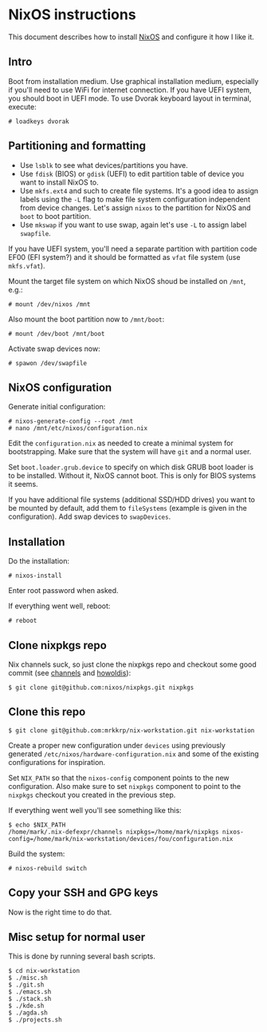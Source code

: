 # NixOS instructions

This document describes how to install [NixOS](https://nixos.org) and
configure it how I like it.

## Intro

Boot from installation medium. Use graphical installation medium, especially
if you'll need to use WiFi for internet connection. If you have UEFI system,
you should boot in UEFI mode. To use Dvorak keyboard layout in terminal,
execute:

```console
# loadkeys dvorak
```

## Partitioning and formatting

* Use `lsblk` to see what devices/partitions you have.
* Use `fdisk` (BIOS) or `gdisk` (UEFI) to edit partition table of device you
  want to install NixOS to.
* Use `mkfs.ext4` and such to create file systems. It's a good idea to
  assign labels using the `-L` flag to make file system configuration
  independent from device changes. Let's assign `nixos` to the partition for
  NixOS and `boot` to boot partition.
* Use `mkswap` if you want to use swap, again let's use `-L` to assign label
  `swapfile`.

If you have UEFI system, you'll need a separate partition with partition
code EF00 (EFI system?) and it should be formatted as `vfat` file system
(use `mkfs.vfat`).

Mount the target file system on which NixOS shoud be installed on `/mnt`,
e.g.:

```console
# mount /dev/nixos /mnt
```

Also mount the boot partition now to `/mnt/boot`:

```console
# mount /dev/boot /mnt/boot
```

Activate swap devices now:

```console
# spawon /dev/swapfile
```

## NixOS configuration

Generate initial configuration:

```console
# nixos-generate-config --root /mnt
# nano /mnt/etc/nixos/configuration.nix
```

Edit the `configuration.nix` as needed to create a minimal system for
bootstrapping. Make sure that the system will have `git` and a normal user.

Set `boot.loader.grub.device` to specify on which disk GRUB boot loader is
to be installed. Without it, NixOS cannot boot. This is only for BIOS
systems it seems.

If you have additional file systems (additional SSD/HDD drives) you want to
be mounted by default, add them to `fileSystems` (example is given in the
configuration). Add swap devices to `swapDevices`.

## Installation

Do the installation:

```console
# nixos-install
```

Enter root password when asked.

If everything went well, reboot:

```console
# reboot
```

## Clone nixpkgs repo

Nix channels suck, so just clone the nixpkgs repo and checkout some good
commit (see [channels][channels] and [howoldis][howoldis]):

```console
$ git clone git@github.com:nixos/nixpkgs.git nixpkgs
```

## Clone this repo

```console
$ git clone git@github.com:mrkkrp/nix-workstation.git nix-workstation
```

Create a proper new configuration under `devices` using previously generated
`/etc/nixos/hardware-configuration.nix` and some of the existing
configurations for inspiration.

Set `NIX_PATH` so that the `nixos-config` component points to the new
configuration. Also make sure to set `nixpkgs` component to point to the
`nixpkgs` checkout you created in the previous step.

If everything went well you'll see something like this:

```console
$ echo $NIX_PATH
/home/mark/.nix-defexpr/channels nixpkgs=/home/mark/nixpkgs nixos-config=/home/mark/nix-workstation/devices/fou/configuration.nix
```

Build the system:

```consoule
# nixos-rebuild switch
```

## Copy your SSH and GPG keys

Now is the right time to do that.

## Misc setup for normal user

This is done by running several bash scripts.

```console
$ cd nix-workstation
$ ./misc.sh
$ ./git.sh
$ ./emacs.sh
$ ./stack.sh
$ ./kde.sh
$ ./agda.sh
$ ./projects.sh
```

[channels]: https://nixos.org/channels
[howoldis]: https://howoldis.herokuapp.com/
